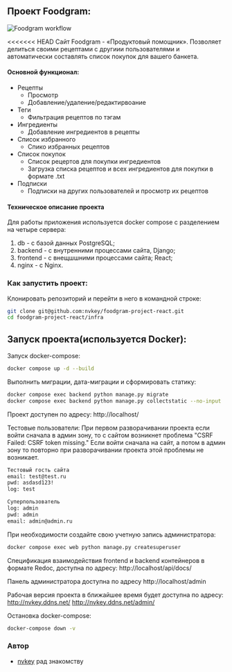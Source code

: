 ## Проект Foodgram:
![Foodgram workflow](https://github.com/nvkey/foodgram-project-react/actions/workflows/foodgram_workflow.yml/badge.svg)

<<<<<<< HEAD
Cайт Foodgram - «Продуктовый помощник». Позволяет делиться своими рецептами с другиии пользователями и автоматически составлять список покупок для вашего банкета.

#### Основной функционал:

* Рецепты
  * Просмотр
  * Добавление/удаление/редактирвоание
* Теги
  * Фильтрация рецептов по тэгам
* Ингредиенты
  * Добавление ингредиентов в рецепты
* Список избранного
  * Спико избранных рецептов
* Список покупок
  * Список рецертов для покупки ингредиентов
  * Загрузка списка рецептов и всех ингредиентов для покупки в формате .txt
* Подписки
  * Подписки на других пользователей и просмотр их рецептов
#### Техническое описание проекта
Для работы приложения используется docker compose с разделением на четыре сервера:
1. db - с базой данных PostgreSQL;
2. backend - с внутренними процессами сайта, Django;
3. frontend - с внещшшними процессами сайта; React;
4. nginx - c Nginx.

### Как запустить проект:

Клонировать репозиторий и перейти в него в командной строке:
``` bash
git clone git@github.com:nvkey/foodgram-project-react.git
cd foodgram-project-react/infra
```
## Запуск проекта(используется Docker):

Запуск docker-compose:
``` bash
docker compose up -d --build 
```

Выполнить миграции, дата-миграции и сформировать статику:
``` bash
docker compose exec backend python manage.py migrate
docker compose exec backend python manage.py collectstatic --no-input 
```
Проект доступен по адресу:
http://localhost/


Тестовые пользователи:
При первом разворачивании проекта если войти сначала в админ зону, то с сайтом возникнет проблема "CSRF Failed: CSRF token missing." Если войти сначала на сайт, а потом в админ зону то повторно при разворачивании проекта этой проблемы не возникает.

``` bash
Тестовый гость сайта
email: test@test.ru
pwd: asdasd123!
log: test

Суперпользователь
log: admin
pwd: admin
email: admin@admin.ru

```

При необходимости создайте свою учетную запись администратора:
``` bash
docker compose exec web python manage.py createsuperuser
```

Спецификация взаимодействия frontend и backend контейнеров в формате Redoc, доступна по адресу:
http://localhost/api/docs/

Панель администратора доступна по адресу
http://localhost/admin


Рабочая версия проекта в ближайшее время будет доступна по адресу:
http://nvkey.ddns.net/
http://nvkey.ddns.net/admin/

Остановка docker-compose:
``` bash
docker-compose down -v 
```

### Автор
- [nvkey](https://github.com/nvkey) рад знакомству
